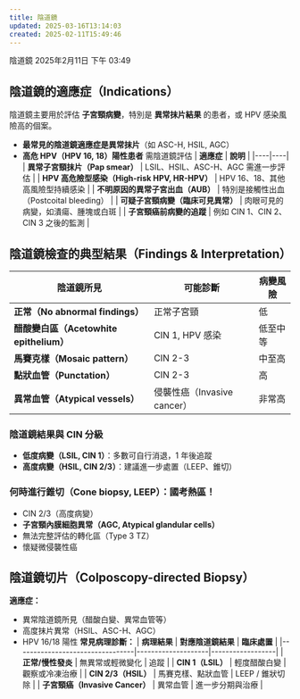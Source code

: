 ```yaml
---
title: 陰道鏡
updated: 2025-03-16T13:14:03
created: 2025-02-11T15:49:46
---
```


陰道鏡
2025年2月11日
下午 03:49

## 陰道鏡的適應症（Indications）
陰道鏡主要用於評估 **子宮頸病變**，特別是 **異常抹片結果** 的患者，或 HPV 感染風險高的個案。
- **最常見的陰道鏡適應症是異常抹片**（如 ASC-H, HSIL, AGC）
- **高危 HPV（HPV 16, 18）陽性患者** 需陰道鏡評估
| **適應症** | **說明** |
|----|----|
| **異常子宮頸抹片（Pap smear）** | LSIL、HSIL、ASC-H、AGC 需進一步評估 |
| **HPV 高危險型感染（High-risk HPV, HR-HPV）** | HPV 16、18、其他高風險型持續感染 |
| **不明原因的異常子宮出血（AUB）** | 特別是接觸性出血（Postcoital bleeding） |
| **可疑子宮頸病變（臨床可見異常）** | 肉眼可見的病變，如潰瘍、腫塊或白斑 |
| **子宮頸癌前病變的追蹤** | 例如 CIN 1、CIN 2、CIN 3 之後的監測 |
## 
## 陰道鏡檢查的典型結果（Findings & Interpretation）
| **陰道鏡所見** | **可能診斷** | **病變風險** |
|----|----|----|
| **正常（No abnormal findings）** | 正常子宮頸 | 低 |
| **醋酸變白區（Acetowhite epithelium）** | CIN 1, HPV 感染 | 低至中等 |
| **馬賽克樣（Mosaic pattern）** | CIN 2-3 | 中至高 |
| **點狀血管（Punctation）** | CIN 2-3 | 高 |
| **異常血管（Atypical vessels）** | 侵襲性癌（Invasive cancer） | 非常高 |

### 陰道鏡結果與 CIN 分級
- **低度病變（LSIL, CIN 1）**：多數可自行消退，1 年後追蹤
- **高度病變（HSIL, CIN 2/3）**：建議進一步處置（LEEP、錐切）

### 何時進行錐切（Cone biopsy, LEEP）：國考熱區！
- CIN 2/3（高度病變）
- **子宮頸內膜細胞異常（AGC, Atypical glandular cells）**
- 無法完整評估的轉化區（Type 3 TZ）
- 懷疑微侵襲性癌

## 陰道鏡切片（Colposcopy-directed Biopsy）
**適應症：**
- 異常陰道鏡所見（醋酸白變、異常血管等）
- 高度抹片異常（HSIL、ASC-H、AGC）
- HPV 16/18 陽性
**常見病理診斷：**
| **病理結果**                    | **對應陰道鏡結果** | **臨床處置**     |
|---------------------------------|--------------------|------------------|
| **正常/慢性發炎**               | 無異常或輕微變化   | 追蹤             |
| **CIN 1（LSIL）**               | 輕度醋酸白變       | 觀察或冷凍治療   |
| **CIN 2/3（HSIL）**             | 馬賽克樣、點狀血管 | LEEP / 錐狀切除  |
| **子宮頸癌（Invasive Cancer）** | 異常血管           | 進一步分期與治療 |

